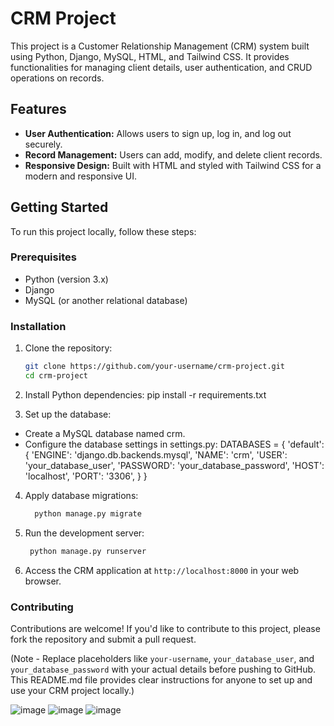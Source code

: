 # CRM Project

This project is a Customer Relationship Management (CRM) system built using Python, Django, MySQL, HTML, and Tailwind CSS. It provides functionalities for managing client details, user authentication, and CRUD operations on records.

## Features

- **User Authentication:** Allows users to sign up, log in, and log out securely.
- **Record Management:** Users can add, modify, and delete client records.
- **Responsive Design:** Built with HTML and styled with Tailwind CSS for a modern and responsive UI.

## Getting Started

To run this project locally, follow these steps:

### Prerequisites

- Python (version 3.x)
- Django
- MySQL (or another relational database)

### Installation

1. Clone the repository:

   ```bash
   git clone https://github.com/your-username/crm-project.git
   cd crm-project
2. Install Python dependencies:
     pip install -r requirements.txt
3. Set up the database:
  - Create a MySQL database named crm.
  - Configure the database settings in settings.py:
      DATABASES = {
          'default': {
              'ENGINE': 'django.db.backends.mysql',
              'NAME': 'crm',
              'USER': 'your_database_user',
              'PASSWORD': 'your_database_password',
              'HOST': 'localhost',
              'PORT': '3306',
          }
      }
4. Apply database migrations:
    ```bash
      python manage.py migrate

5. Run the development server:
     ```bash
      python manage.py runserver
6. Access the CRM application at `http://localhost:8000` in your web browser.

### Contributing
  Contributions are welcome! If you'd like to contribute to this project, please fork the repository and submit a pull request.

(Note - Replace placeholders like `your-username`, `your_database_user`, and `your_database_password` with your actual details before pushing to GitHub. This README.md file provides clear instructions for anyone to set up and use your CRM project locally.)


![image](https://github.com/CSE21098/Django-CRM/assets/96134058/d938632f-2143-48fc-8110-3525075ad777)
![image](https://github.com/CSE21098/Django-CRM/assets/96134058/52309530-4ec1-448e-b5af-eff78e220ff4)
![image](https://github.com/CSE21098/Django-CRM/assets/96134058/3745168c-e30d-4826-b2cd-0cd6380cad70)
